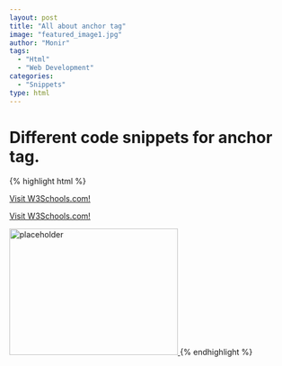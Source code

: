 ```yaml
---
layout: post
title: "All about anchor tag"
image: "featured_image1.jpg"
author: "Monir"
tags:
  - "Html"
  - "Web Development"
categories:
  - "Snippets"
type: html  
---
```


# Different code snippets for anchor tag.

<!--more-->


{% highlight html %}
<!--- normal a tag -->
<a href="http://www.w3schools.com">Visit W3Schools.com!</a>

<!--- normal a tag open in new window -->
<a href="http://www.w3schools.com" target="_blank">Visit W3Schools.com!</a>

<!--- a tag in image tag with download attribute -->
<a href="resource/placeholder.jpg" download>
	<img border="0" src="resource/placeholder.jpg" alt="placeholder" width="300" height="225">
</a>
{% endhighlight %}
